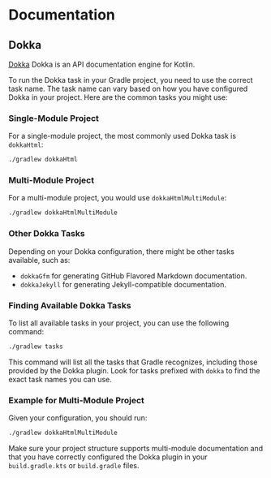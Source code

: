 # Documentation

## Dokka

[Dokka](https://github.com/Kotlin/dokka) Dokka is an API documentation engine for Kotlin.

To run the Dokka task in your Gradle project, you need to use the correct task name. The task name can vary based on how you have configured Dokka in your project. Here are the common tasks you might use:

### Single-Module Project
For a single-module project, the most commonly used Dokka task is `dokkaHtml`:

```sh
./gradlew dokkaHtml
```

### Multi-Module Project
For a multi-module project, you would use `dokkaHtmlMultiModule`:

```sh
./gradlew dokkaHtmlMultiModule
```

### Other Dokka Tasks
Depending on your Dokka configuration, there might be other tasks available, such as:
- `dokkaGfm` for generating GitHub Flavored Markdown documentation.
- `dokkaJekyll` for generating Jekyll-compatible documentation.

### Finding Available Dokka Tasks
To list all available tasks in your project, you can use the following command:

```sh
./gradlew tasks
```

This command will list all the tasks that Gradle recognizes, including those provided by the Dokka plugin. Look for tasks prefixed with `dokka` to find the exact task names you can use.

### Example for Multi-Module Project
Given your configuration, you should run:

```sh
./gradlew dokkaHtmlMultiModule
```

Make sure your project structure supports multi-module documentation and that you have correctly configured the Dokka plugin in your `build.gradle.kts` or `build.gradle` files.
